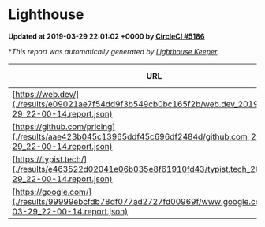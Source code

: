 
# Lighthouse

**Updated at 2019-03-29 22:01:02 +0000 by [CircleCI #5186](https://circleci.com/gh/ItinerisLtd/lighthouse-keeper-example/5186)**

**This report was automatically generated by [Lighthouse Keeper](https://github.com/itinerisltd/lighthouse-keeper)*

| URL | Performance | Accessibility | Best Practices | SEO | PWA | Updated At |
| --- | --- | --- | --- | --- | --- | --- |
| [https://web.dev/](./results/e09021ae7f54dd9f3b549cb0bc165f2b/web.dev_2019-03-29_22-00-14.report.json) | 0.95 | 0.93 | 1 | 0.96 | 1 | 2019-03-29T22:00:14.147Z |
| [https://github.com/pricing](./results/aae423b045c13965ddf45c696df2484d/github.com_2019-03-29_22-00-14.report.json) | 0.87 | 0.89 | 0.93 | 0.9 | 0.58 | 2019-03-29T22:00:14.059Z |
| [https://typist.tech/](./results/e463522d02041e06b035e8f61910fd43/typist.tech_2019-03-29_22-00-14.report.json) | 1 |  |  |  |  | 2019-03-29T22:00:14.202Z |
| [https://google.com/](./results/99999ebcfdb78df077ad2727fd00969f/www.google.com_2019-03-29_22-00-14.report.json) | 0.95 | 0.71 | 0.93 | 0.82 | 0.58 | 2019-03-29T22:00:14.045Z |
